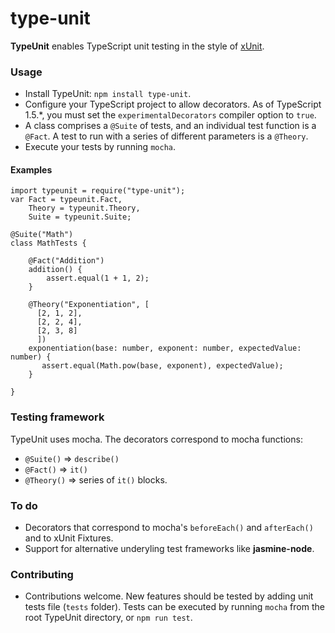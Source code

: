 # type-unit

**TypeUnit** enables TypeScript unit testing in the style of <a href="https://xunit.github.io/">xUnit</a>.

### Usage

* Install TypeUnit: `npm install type-unit`.
* Configure your TypeScript project to allow decorators. As of TypeScript 1.5.*, you must set the `experimentalDecorators` compiler option to `true`.
* A class comprises a `@Suite` of tests, and an individual test function is a `@Fact`. A test to run with a series of different parameters is a `@Theory`. 
* Execute your tests by running `mocha`.

#### Examples

```
import typeunit = require("type-unit");
var Fact = typeunit.Fact,
    Theory = typeunit.Theory,
    Suite = typeunit.Suite;
    
@Suite("Math")
class MathTests {
	  
    @Fact("Addition")
    addition() {
	    assert.equal(1 + 1, 2);
    }
    
    @Theory("Exponentiation", [
  	  [2, 1, 2],
  	  [2, 2, 4],
  	  [2, 3, 8]
	  ])
  	exponentiation(base: number, exponent: number, expectedValue: number) {
  	   assert.equal(Math.pow(base, exponent), expectedValue);
  	}
  	
}
```

### Testing framework

TypeUnit uses mocha. The decorators correspond to mocha functions:

* `@Suite()` => `describe()`
* `@Fact()` => `it()`
* `@Theory()` => series of `it()` blocks.

### To do

* Decorators that correspond to mocha's `beforeEach()` and `afterEach()` and to xUnit Fixtures.
* Support for alternative underyling test frameworks like **jasmine-node**.
 
### Contributing

* Contributions welcome. New features should be tested by adding unit tests file (`tests` folder). Tests can be executed by running `mocha` from the root TypeUnit directory, or `npm run test`.
